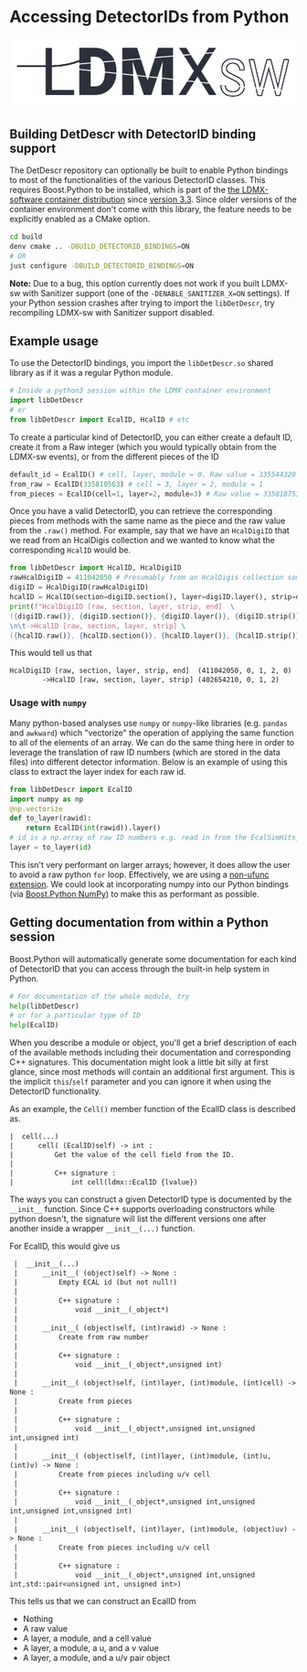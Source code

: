 # Accessing DetectorIDs from Python 

<p align="center">
    <img src="https://github.com/LDMX-Software/ldmx-software.github.io/blob/trunk/src/img/ldmx_logo_dark.png" width="500">
</p>

## Building DetDescr with DetectorID binding support 
The DetDescr repository can optionally be built to enable Python bindings to most of the functionalities of the various DetectorID classes. This requires Boost.Python to be installed, which is part of the [the LDMX-software container distribution](https://github.com/LDMX-Software/docker) since [version 3.3](https://github.com/LDMX-Software/docker/releases/tag/v3.3). Since older versions of the container environment don't come with this library, the feature needs to be explicitly enabled as a CMake option. 

```sh
cd build
denv cmake .. -DBUILD_DETECTORID_BINDINGS=ON
# OR
just configure -DBUILD_DETECTORID_BINDINGS=ON
```

**Note:** Due to a bug, this option currently does not work if you built LDMX-sw with Sanitizer support (one of the `-DENABLE_SANITIZER_X=ON` settings). If your Python session crashes after trying to import the `libDetDescr`, try recompiling LDMX-sw with Sanitizer support disabled.

## Example usage 

To use the DetectorID bindings, you import the `libDetDescr.so` shared library as if it was a regular Python module. 
``` python
# Inside a python3 session within the LDMX container environment 
import libDetDescr 
# or 
from libDetDescr import EcalID, HcalID # etc 
```

To create a particular kind of DetectorID, you can either create a default ID, create it from a Raw integer (which you would typically obtain from the LDMX-sw events), or from the different pieces of the ID

``` python
default_id = EcalID() # cell, layer, module = 0. Raw value = 335544320
from_raw = EcalID(335810563) # cell = 3, layer = 2, module = 1
from_pieces = EcalID(cell=1, layer=2, module=3) # Raw value = 335818753
```

Once you have a valid DetectorID, you can retrieve the corresponding pieces from methods with the same name as the piece and the raw value from the `.raw()` method. For example, say that we have an `HcalDigiID` that we read from an HcalDigis collection and we wanted to know what the corresponding `HcalID` would be. 

``` python
from libDetDescr import HcalID, HcalDigiID
rawHcalDigiID = 411042050 # Presumably from an HcalDigis collection somewhere
digiID = HcalDigiID(rawHcalDigiID) 
hcalID = HcalID(section=digiID.section(), layer=digiID.layer(), strip=digiID.strip())
print(f"HcalDigiID [raw, section, layer, strip, end]  \
({digiID.raw()}, {digiID.section()}, {digiID.layer()}, {digiID.strip()}, {digiID.end()})\
\n\t->HcalID [raw, section, layer, strip] \
({hcalID.raw()}, {hcalID.section()}, {hcalID.layer()}, {hcalID.strip()})")
```
This would tell us that 

``` 
HcalDigiID [raw, section, layer, strip, end]  (411042050, 0, 1, 2, 0) 
        ->HcalID [raw, section, layer, strip] (402654210, 0, 1, 2)
```

### Usage with `numpy`
Many python-based analyses use `numpy` or `numpy`-like libraries (e.g. `pandas` and `awkward`) which
"vectorize" the operation of applying the same function to all of the elements of an array. We can do
the same thing here in order to leverage the translation of raw ID numbers (which are stored in the data files)
into different detector information. Below is an example of using this class to extract the layer index
for each raw id.
```python
from libDetDescr import EcalID
import numpy as np
@np.vectorize
def to_layer(rawid):
    return EcalID(int(rawid)).layer()
# id is a np.array of raw ID numbers e.g. read in from the EcalSimHits_test.id_ branch of LDMX_Events
layer = to_layer(id)
```
This isn't very performant on larger arrays; however, it does allow the user to avoid a raw python `for` loop.
Effectively, we are using a [non-ufunc extension](https://numpy.org/doc/stable/user/c-info.ufunc-tutorial.html#example-non-ufunc-extension).
We could look at incorporating numpy into our Python bindings
(via [Boost.Python NumPy](https://live.boost.org/doc/libs/1_65_1/libs/python/doc/html/numpy/index.html))
to make this as performant as possible.

## Getting documentation from within a Python session

Boost.Python will automatically generate some documentation for each kind of
DetectorID that you can access through the built-in help system in Python.

``` python
# For documentation of the whole module, try 
help(libDetDescr)
# or for a particular type of ID 
help(EcalID)
```

When you describe a module or object, you'll get a brief description of each of the available methods including their documentation and corresponding C++ signatures. This documentation might look a little bit silly at first glance, since most methods will contain an additional first argument. This is the implicit `this`/`self` parameter and you can ignore it when using the DetectorID functionality.

As an example, the `Cell()` member function of the EcalID class is described as. 

``` 
|  cell(...)
|      cell( (EcalID)self) -> int :
|          Get the value of the cell field from the ID.
|      
|          C++ signature :
|              int cell(ldmx::EcalID {lvalue})
```

The ways you can construct a given DetectorID type is documented by the `__init__` function. Since C++ supports overloading constructors while python doesn't, the signature will list the different versions one after another inside a wrapper `__init__(...)` function. 

For EcalID, this would give us 

``` 
 |  __init__(...)
 |      __init__( (object)self) -> None :
 |          Empty ECAL id (but not null!)
 |      
 |          C++ signature :
 |              void __init__(_object*)
 |      
 |      __init__( (object)self, (int)rawid) -> None :
 |          Create from raw number
 |      
 |          C++ signature :
 |              void __init__(_object*,unsigned int)
 |      
 |      __init__( (object)self, (int)layer, (int)module, (int)cell) -> None :
 |          Create from pieces
 |      
 |          C++ signature :
 |              void __init__(_object*,unsigned int,unsigned int,unsigned int)
 |      
 |      __init__( (object)self, (int)layer, (int)module, (int)u, (int)v) -> None :
 |          Create from pieces including u/v cell
 |      
 |          C++ signature :
 |              void __init__(_object*,unsigned int,unsigned int,unsigned int,unsigned int)
 |      
 |      __init__( (object)self, (int)layer, (int)module, (object)uv) -> None :
 |          Create from pieces including u/v cell
 |      
 |          C++ signature :
 |              void __init__(_object*,unsigned int,unsigned int,std::pair<unsigned int, unsigned int>)

```

This tells us that we can construct an EcalID from 
- Nothing 
- A raw value 
- A layer, a module, and a cell value 
- A layer, a module, a u, and a v value 
- A layer, a module, and a u/v pair object


